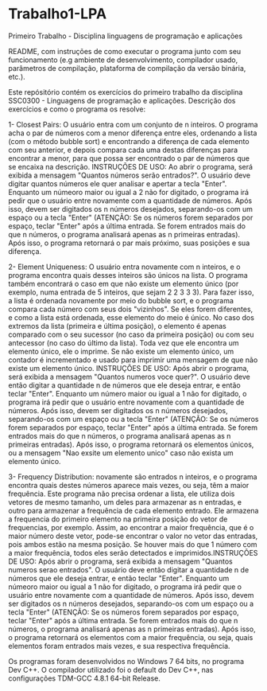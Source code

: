 ﻿# Trabalho1-LPA
Primeiro Trabalho - Disciplina linguagens de programação e aplicações

README, com instruções de como executar o programa junto com seu funcionamento (e.g ambiente de desenvolvimento, 
compilador usado, parâmetros de compilação, plataforma de compilação da versão binária, etc.). 


Este repósitório contém os exercícios do primeiro trabalho da disciplina SSC0300 - Linguagens de programação e aplicações.
Descrição dos exercícios e como o programa os resolve:

1- Closest Pairs: O usuário entra com um conjunto de n inteiros. O programa acha o par de números com a menor diferença 
entre eles, ordenando a lista (com o método bubble sort) e encontrando a diferença de cada elemento com seu anterior,
e depois compara cada uma destas diferenças para encontrar a menor, para que possa ser encontrado o par de números que se
encaixa na descrição. INSTRUÇÕES DE USO: Ao abrir o programa, será exibida a mensagem "Quantos números serão entrados?". 
O usuário deve digitar quantos números ele quer analisar e apertar a tecla "Enter". Enquanto um númeoro maior ou igual a 2 não for digitado, o 
programa irá pedir que o usuário entre novamente com a quantidade de números. Após isso, devem ser digitados os n números 
desejados, separando-os com um espaço ou a tecla "Enter" (ATENÇÃO: Se os números forem separados por espaço, teclar "Enter" 
após a última entrada. Se forem entrados mais do que n números, o programa analisará apenas as n primeiras entradas). Após
isso, o programa retornará o par mais próximo, suas posições e sua diferença.

2- Element Uniqueness: O usuário entra novamente com n inteiros, e o programa encontra quais desses inteiros são únicos 
na lista. O programa também encontrará o caso em que não existe um elemento único (por exemplo, numa entrada de 5 inteiros,
que sejam 2 2 3 3 3). Para fazer isso, a lista é ordenada novamente por meio do bubble sort, e o programa compara cada número
com seus dois "vizinhos". Se eles forem diferentes, e como a lista está ordenada, esse elemento do meio é único. No caso dos 
extremos da lista (primeira e última posição), o elemento é apenas comparado com o seu sucessor (no caso da primeira posição) ou com 
seu antecessor (no caso do último da lista). Toda vez que ele encontra um elemento único, ele o imprime. Se não existe um 
elemento único, um contador é incrementado e usado para imprimir uma mensagem de que não existe um elemento único.
INSTRUÇÕES DE USO: Após abrir o programa, será exibida a mensagem "Quantos numeros voce quer?". O usuário deve então digitar
a quantidade n de números que ele deseja entrar, e então teclar "Enter". Enquanto um número maior ou igual a 1 não for digitado, o 
programa irá pedir que o usuário entre novamente com a quantidade de números. Após isso, devem ser digitados os n números 
desejados, separando-os com um espaço ou a tecla "Enter" (ATENÇÃO: Se os números forem separados por espaço, teclar "Enter" 
após a última entrada. Se forem entrados mais do que n números, o programa analisará apenas as n primeiras entradas). Após
isso, o programa retornará os elementos únicos, ou a mensagem "Nao exsite um elemento unico" caso não exista um elemento único.

3- Frequency Distribution: novamente são entrados n inteiros, e o programa encontra quais destes números aparece mais vezes, 
ou seja, têm a maior frequência. Este programa não precisa ordenar a lista, ele utiliza dois vetores de mesmo tamanho, um 
deles para armazenar as n entradas, e outro para armazenar a frequência de cada elemento entrado. Ele armazena a frequencia do
primeiro elemento na primeira posição do vetor de frequencias, por exemplo. Assim, ao encontrar a maior frequência, que é o 
maior número deste vetor, pode-se encontrar o valor no vetor das entradas, pois ambos estão na mesma posição.
Se houver mais do que 1 número com a maior frequência, todos eles serão detectados e imprimidos.INSTRUÇÕES DE USO: Após abrir o programa,
será exibida a mensagem "Quantos numeros serao entrados". O usuário deve então digitar a quantidade n de números que ele deseja entrar, 
e então teclar "Enter". Enquanto um númeoro maior ou igual a 1 não for digitado, o programa irá pedir que o usuário entre novamente 
com a quantidade de números. Após isso, devem ser digitados os n números desejados, separando-os com um espaço ou a tecla "Enter" 
(ATENÇÃO: Se os números forem separados por espaço, teclar "Enter" após a última entrada. Se forem entrados mais do que n números, 
o programa analisará apenas as n primeiras entradas). Após isso, o programa retornará os elementos com a maior frequência, ou seja, 
quais elementos foram entrados mais vezes, e sua respectiva frequência. 

Os programas foram desenvolvidos no Windows 7 64 bits, no programa Dev C++. O compilador utilizado foi o default do Dev C++, 
nas configurações TDM-GCC 4.8.1 64-bit Release.